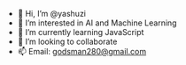 - 👋 Hi, I’m @yashuzi
- 👀 I’m interested in AI and Machine Learning
- 🌱 I’m currently learning JavaScript
- 💞️ I’m looking to collaborate
- 📫 Email: godsman280@gmail.com
  
